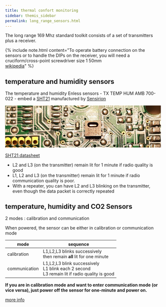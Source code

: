```yaml
---
title: thermal confort monitoring
sidebar: themis_sidebar
permalink: long_range_sensors.html
---
```


The long range 169 Mhz standard toolkit consists of a set of transmitters plus a receiver.

{% include note.html content="To operate battery connection on the sensors or to handle the DIPs on the receiver, you will need a cruciform/cross-point screwdriver size 1 50mm<br>[wikipedia](https://en.wikipedia.org/wiki/List_of_screw_drives)" %}

## temperature and humidity sensors

The temperature and humidity Enless sensors - TX TEMP HUM AMB 700-022 - embed a [SHT21](https://www.sensirion.com/en/environmental-sensors/humidity-sensors/humidity-temperature-sensor-sht2x-digital-i2c-accurate/)
manufactured by [Sensirion](https://www.sensirion.com/en/)

![Enless TRH circuit](long_range/enless_TRH_circuit_small.jpg)

[SHT21 datasheet](long_range/Sensirion_Humidity_Sensors_SHT21_Datasheet.pdf)

- L2 and L3 (on the transmitter) remain lit for 1 minute if radio quality is good
- L1, L2 and L3 (on the transmitter) remain lit for 1 minute if radio communication quality is poor.
- With a repeater, you can have L2 and L3 blinking on the transmitter, even though the data packet is correctly repeated

## temperature, humidity and CO2 Sensors

2 modes : calibration and communication

When powered, the sensor can be either in calibration or communication mode

mode | sequence
--|--
calibration |L1,L2,L3 blinks successively<br>then remain **all** lit for one minute
communication | L1,L2,L3 blink successively<br>L1 blink each 2 second<br>L3 remain lit if radio quality is good

**If you are in calibration mode and want to enter communication mode (or vice versa), just power off the sensor for one-minute and power on.**

[more info](long_range/enless_CO2.pdf)
